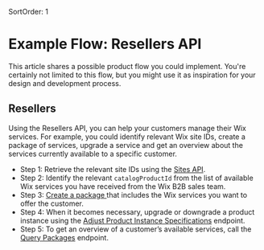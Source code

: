 SortOrder: 1
# Example Flow: Resellers API


This article shares a possible product flow you could implement. You're certainly not limited to this flow, but you might use it as inspiration for your design and development process.


## Resellers


Using the Resellers API, you can help your customers manage their Wix services. For example, you could identify relevant Wix site IDs, create a package of services, upgrade a service and get an overview about the services currently available to a specific customer.


* Step 1: Retrieve the relevant site IDs using the [Sites API](https://dev.wix.com/api/rest/account-level-apis/sites/query-sites).
* Step 2: Identify the relevant `catalogProductId` from the list of available Wix services you have received from the Wix B2B sales team.
* Step 3: [Create a package ](https://dev.wix.com/api/rest/resellers/v1/packages/create-package) that includes the Wix services you want to offer the customer.
* Step 4: When it becomes necessary, upgrade or downgrade a product instance using the [Adjust Product Instance Specifications](https://dev.wix.com/api/rest/resellers/v1/product-instances/adjust-product-instance-specifications) endpoint.
* Step 5: To get an overview of a customer’s available services, call the [Query Packages](https://dev.wix.com/api/rest/account-level-apis/resellers/packages/query-packages) endpoint.
